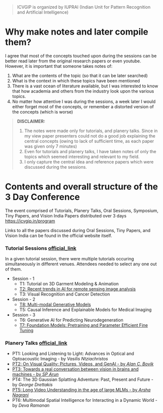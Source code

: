 > ICVGIP is organized by IUPRAI (Indian Unit for Pattern Recognition and Artificial Intelligence)

# Why make notes and later compile them?

I agree that most of the concepts touched upon during the sessions can be better read later from the original research papers or even youtube. However, it is important that someone takes notes of:
1. What are the contents of the topic (so that it can be later searched)
2. What is the context in which these topics have been mentioned
3. There is a vast ocean of literature available, but I was interested to know that how academia and others from the industry look upon the various topics.
4. No matter how attentive I was during the sessions, a week later I would either forget most of the concepts, or remember a distorted version of the concepts (which is worse)

> **DISCLAIMER:** 
> 1. The notes were made only for tutorials, and planery talks. Since in my view paper presenters could not do a good job explaining the central concepts (owing to lack of sufficient time, as each paper was given only 7 minutes) 
> 2. Even for tutorials and planery talks, I have taken notes of only the topics which seemed interesting and relevant to my field.
> 3. I only capture the central idea and reference papers which were discussed during the sessions. 

# Contents and overall structure of the 3 Day Conference

The event comprised of Tutorials, Planery Talks, Oral Sessions, Symposium, Tiny Papers, and Vision India Papers distributed over 3 days
https://icvgip.in/program

Links to all the papers discussed during Oral Sessions, Tiny Papers, and Vision India can be found in the official website itself.

### Tutorial Sessions [official_link](https://icvgip.in/tutorials)

In a given tutorial session, there were multiple tutorials occuring simultaneously in different venues. Attendees needed to select any one out of them.

- Session - 1
    - T1: Tutorial on 3D Garment Modeling & Animation
    - [T2: Recent trends in AI for remote sensing image analysis](T2.md)
    - T3: Visual Recognition and Cancer Detection
- Session - 2
    - [T8: Multi-modal Generative Models](T8.md)
    - T5: Causal Inference and Explainable Models for Medical Imaging
- Session - 3
    - T6: Generative AI for Predicting Neurodegeneration
    - [T7: Foundation Models: Pretraining and Parameter Efficient Fine Tuning](T7.md)

### Planery Talks [official_link](https://icvgip.in/plenaryspeakers) 

- PT1: Looking and Listening to Light: Advances in Optical and Optoacoustic Imaging - by *Vasilis Ntziachristos*
- [PT2: On Visual Quality: Pictures, Videos, and GenAI - by *Alan C. Bovik*](PT2.md)
- [PT3: Towards a real conversation between vision in brains and machines - by *SP Arun*](PT3.md)
- PT4: The 3D Gaussian Splatting Adventure: Past, Present and Future - by *George Drettakis*
- [PT5: Long Video Understanding in the age of large MLMs - by *Arsha Nagrani*](PT5.md)
- PT6: Multimodal Spatial Intelligence for Interacting in a Dynamic World - by *Deva Ramanan*

